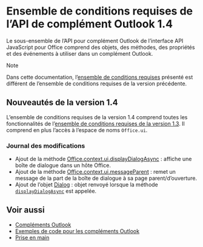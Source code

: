 # <a name="outlook-add-in-api-requirement-set-14"></a>Ensemble de conditions requises de l’API de complément Outlook 1.4

Le sous-ensemble de l’API pour complément Outlook de l’interface API JavaScript pour Office comprend des objets, des méthodes, des propriétés et des événements à utiliser dans un complément Outlook.

> [!NOTE]
> Dans cette documentation, l’[ensemble de conditions requises](/office/dev/add-ins/reference/requirement-sets/outlook-api-requirement-sets) présenté est différent de l’ensemble de conditions requises de la version précédente.

## <a name="whats-new-in-14"></a>Nouveautés de la version 1.4

L’ensemble de conditions requises de la version 1.4 comprend toutes les fonctionnalités de l’[ensemble de conditions requises de la version 1.3](../requirement-set-1.3/outlook-requirement-set-1.3.md). Il comprend en plus l’accès à l’espace de noms `Office.ui`.

### <a name="change-log"></a>Journal des modifications

- Ajout de la méthode [Office.context.ui.displayDialogAsync](/javascript/api/office/office.ui#displaydialogasync-startaddress--options--callback-) : affiche une boîte de dialogue dans un hôte Office.
- Ajout de la méthode [Office.context.ui.messageParent](/javascript/api/office/office.ui#messageparent-messageobject-) : remet un message de la part de la boîte de dialogue à sa page parent/d’ouverture.
- Ajout de l’objet [Dialog](/javascript/api/office/office.dialog) : objet renvoyé lorsque la méthode [`displayDialogAsync`](/javascript/api/office/office.ui#displaydialogasync-startaddress--options--callback-) est appelée.

## <a name="see-also"></a>Voir aussi

- [Compléments Outlook](https://docs.microsoft.com/outlook/add-ins/)
- [Exemples de code pour les compléments Outlook](https://developer.microsoft.com/outlook/gallery/?filterBy=Outlook,Samples,Add-ins)
- [Prise en main](https://docs.microsoft.com/outlook/add-ins/quick-start)